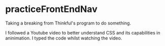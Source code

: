 # practiceFrontEndNav
Taking a breaking from Thinkful's program to do something.

I followed a Youtube video to better understand CSS and its capabilities in aninimation. I typed the code whilst watching the video.


